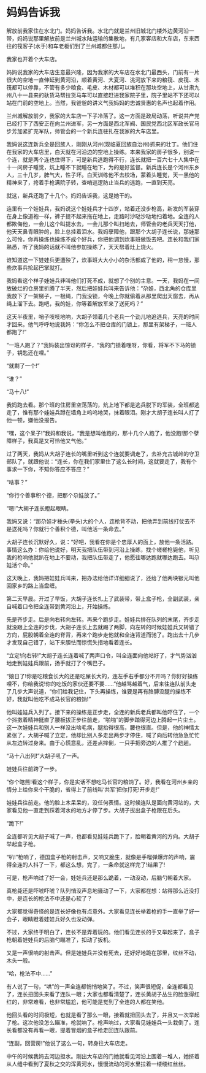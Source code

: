 # 妈妈告诉我

解放前我家住在水北门。妈妈告诉我。水北门就是兰州旧城北门楼外边黄河沿一带，妈妈说那里解放前是兰州城水陆运输的集散地，有几家客店和大车店，东来西往的筏客子(水手)和车老板们到了兰州城都住那儿。

我家也开着个大车店。

妈妈说我家的大车店生意最兴隆，因为我家的大车店在水北门最西头，门前有一片很大的空地一直伸延到黄河沿，顺着黄河、大夏河、洮河放下来的粮筏、皮筏、木筏都可以停靠，不管有多少粮食、毛皮、木材都可以堆积在那块空地上，从甘肃九州八十一县来的驮货马帮拉货马车可以直接赶进我家院子里，院子里站不下还可以站在门前的空地上。当然，我爸爸的讲义气我妈妈的忠诚贤惠的名声也起着作用。

兰州城解放前夕，我家的大车店一下子冷落了。这一方面是政局动荡，听说共产党已经打下了西安正在向兰州进军，另一方面是西北军阀、国民党西北区军政长官马步芳加紧扩充军队，师管会的一个新兵连驻扎在我家的大车店里。

我妈说这连新兵全是回族人，刚刚从河州(现临夏回族自治州)抓来的壮丁。他们住在我家的大车店里，白天就在河沿边的空地上操练。本来我家的房子很多，别说一个连，就是两个连也住得下，可是新兵逃跑得不行，连长就把一百六七十人集中在十一问房子睡觉，炕上睡不下就睡在地下，为的是好监督。新兵连长是个河州东乡人，三十几岁，脾气大，性子坏。白天训练他不去校场，蒙着头睡觉，天一黑他的精神来了，挎着手枪满院子转，查哨巡逻防止当兵的逃跑，一直到天亮。

就这，新兵还跑了十几个。妈妈告诉我，这是她干的。

连里有一个娃娃兵，我妈说这个娃娃兵才十四岁，站着还没步枪高，新发的军装穿在身上像道袍一样，裤子提不起来拖在地上，走路时沙哒沙哒地扫着地。全连的人都欺侮他，一会儿这个叫提水去，一会儿那个叫扫地去，师管会的老兵天天打他，他天天鼻青眼肿的，脸上总挂着泪水。我妈孽障他，跟那个大胡子连长说，那娃那么可怜，你再操练也操练不成个好兵，你把他调到炊事班做饭去吧。连长和我们家熟悉，听了我妈的话就不叫他参加操练了，天天帮着灶上烧火。

谁知道这一下娃娃兵更遭殃了，炊事班大大小小的杂活都成了他的，稍一怠慢，那些炊事兵抡起巴掌就打。

我妈看这个样子娃娃兵非叫他们打死不成，就想了个别的主意。一天，我妈在一间放破烂的仓房里折腾了半天，然后把娃娃兵叫来告诉他：“尕娃，西北角的仓库里我放下了一架梯子，一根绳，门我没锁，今晚上你就偷着从那里爬出天窗去，再从绳上溜下去。跑吧，我的娃，你等着解放军来了送死吗？”

这天半夜里，哨子吱吱地响，大胡子领着几个老兵一个劲儿地追逃兵，天亮的时间才回来。他气呼呼地说我妈：“你怎么不把仓库的门锁上，那里有架梯子，一班人都跑了!”

“一班人跑了？”我妈装出惊讶的样子，“我的门锁着哩呀，你看，将军不下马的锁子，钥匙还在哩。”

“就剩了一个!”

“谁？”

“马十八!”

我妈跑去看。那个班的住房里空荡荡的，炕上地下都是逃兵脱下的军装，全班都逃走了，惟有那个娃娃兵蹲在墙角上呜呜地哭，抹着眼泪。刚才大胡子连长叫人打了他一顿，嫌他没报告。

“嘿，这个呆子!”我妈和我说，“我是想叫他跑的，那十几个人跑了，他没跑!那个孽障样子，我真是又可怜他又气他。”

过了两天，我妈从大胡子连长的嘴里听到这个连就要调走了，去补充古城岭的守卫部队了，就跟他说：“连长，你在我们家里住了这么长时间，这就要走了，我有个事求一下你，不知你答应不答应？”

“啥事？”

“你行个善事积个德，把那个尕娃放了。”

“嗯!”大胡子连长瞪起眼睛。

我妈又说：“那尕娃才棰头(拳头)大的个人，连枪背不动，把他弄到前线打仗去不是送死吗？你就行个善积个德，叫他活一条命去。”

大胡子连长沉默好久，说：“好吧，我看在你是个忠厚人的面上，放他一条活路。事情这么办：你给他说好，明天我把队伍带到河沿上操练，找个槎槎枪毙他，听见我的枪响他就趴在地上不要动，我把队伍带走了，他愿往哪达跑就哪达跑去。叫尕娃活个命。”

这天晚上，我妈把娃娃兵叫来，把办法给他详详细细说了，还给了他两块银元叫他回家乡的路上当盘缠。

第二天早晨。开过了早饭，大胡子连长扎上了武装带，带上盒子枪，全副武装，亲自喊着口令把全连带到黄河沿上，开始操练。

先是齐步走。后是向右转向左转。再来个跑步走。娃娃兵排在队列的末尾，齐步走就没跟上全连的步伐，大胡子连长上去就踢了两脚，向左转的时候娃娃兵又转错了方向，屁股朝着全连的脊背，再来个跑步走他就和全连背道而驰了。跑出去十几步才发现自己错了，站下来胆怯而惊慌失措地看着连长。

“立定!向右转!”大胡子连长连着喊了两声口令，叫全连面向他站好了，才气势汹汹地走到娃娃兵跟前，扬手就打了个嘴巴子。

“娘日了!你是吃粮食长大的还是吃屎长大的，连左手右手都分不开吗？你好好操练哩不，你给我说!你的吃饭的家伙还要不要……”他越骂越着气，后来往连队前头走了几步大声说道，“你们给我记住，下头再操练，谁要是再有胳膊没腿的操练不好，我就叫他吃不成马长官的粮饷!”

他叫娃娃兵入列了。接下来的操练是正步走，全连的新兵老兵都叫他吓住了，一个个抖擞着精神挺直了腰板拔正步往前走，“啪啪”的脚步踏得河边上腾起一片尘土。这一次娃娃兵和别人一样没出啥毛病，腿抬得很高，腰也很直。但是，他的神情太紧张了，大胡子喊了立定，他却比别人多走出两步才停住，喊了向后转他急急忙忙从左边转过身来。由于心慌意乱，还差点摔倒，一只手把旁边的人推了个趔趄。

“马十八出列!”大胡子吼了一声。

娃娃兵往前跨了一步。

“你个瞎熊!看这个样子，你是实话不想吃马长官的粮饷了。好，我看在河州乡亲的情分上给你来个干脆的，省得上了前线叫‘共军’把你打死!开步走!”

娃娃兵往前走。他的脸上木呆呆的，没任何表情。这时候连队是面向黄河站的，大家看见他一直走到踩着河水的地方才停了步。大胡子拔出盒子枪跟在后头。

“跪下!”

全连都听见大胡子喊了一声，也都看见娃娃兵跪下了，脸朝着黄河的方向。大胡子举起盒子枪。

“叭!”枪响了，德国盒子枪的射击声，又响又脆生，就像是手榴弹爆炸的声响，震得全连的人抖了一下，都这么想，完了，一条命就这样完了!结果了!

可是，枪声响过了好一会，娃娃兵还是那么跪着，一动没动，后脑勺朝着大家。

真枪毙还是吓唬吓唬？队列悄没声息地骚动了一下，大家都在想：站得那么近没打中，是连长的枪法不中还是心软了？

大家都觉得奇怪的是连长好像也有点意外。大家看见连长举着枪的手一直举了好一会子，眼睛瞪着娃娃兵好久也没动弹。

不过，大家终于明白了，连长不是弄着玩的。他们看见连长的手又举起来了，盒子枪朝着娃娃兵的后脑勺瞄准了，扣动了扳机。

又是一声很响的射击声。但是娃娃兵并没有死去，还好好地跪在那里，纹丝不动，木头一般。

“哈，枪法不中……”

有人说了一句，“哄”的一声全连都悄悄地笑了。不过，笑声很短促，全连都看见了，连长扭回头来看了连队一眼；大家也都看清楚了，连长黄胡子丛生的脸涨得红红的，非常难看，也非常尴尬，他可能是觉到了全连的人都在笑他。

他回头看的时间极短，也就是看了那么一眼，接着就扭回头去了，并且又一次举起了枪。这次他没怎么瞄准，枪就响了。枪声响过，大家看见娃娃兵一头栽倒了。连长看都没有再看一眼，提着冒烟的盒子枪走回连队跟前。

“连副，回营房!”他说了这么一句，转身往大车店走。

中午的时候我妈去河边担水。刚出大车店的门她就看见河沿上围着一堆人，她挤着从人缝中看到了夏秋之交的浑黄河水，慢慢流动的河水里拉着一缕缕红丝丝。
